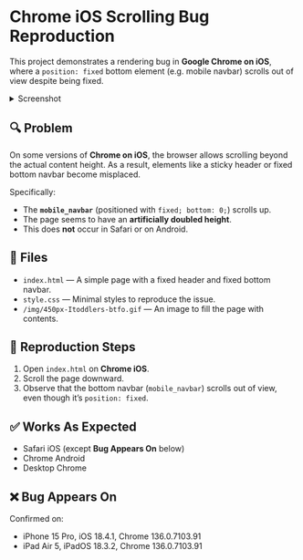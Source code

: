 # Chrome iOS Scrolling Bug Reproduction

This project demonstrates a rendering bug in **Google Chrome on iOS**, where a `position: fixed` bottom element (e.g. mobile navbar) scrolls out of view despite being fixed.

<details>
    <summary>Screenshot</summary>
  
  ![image](https://github.com/user-attachments/assets/64e84a1a-025e-4021-b3bd-2af9ea15636d)   
</details>

## 🔍 Problem

On some versions of **Chrome on iOS**, the browser allows scrolling beyond the actual content height. As a result, elements like a sticky header or fixed bottom navbar become misplaced.

Specifically:
- The **`mobile_navbar`** (positioned with `fixed; bottom: 0;`) scrolls up.
- The page seems to have an **artificially doubled height**.
- This does **not** occur in Safari or on Android.

## 📂 Files

- `index.html` — A simple page with a fixed header and fixed bottom navbar.
- `style.css` — Minimal styles to reproduce the issue.
- `/img/450px-Itoddlers-btfo.gif` — An image to fill the page with contents.

## 🧪 Reproduction Steps

1. Open `index.html` on **Chrome iOS**.
2. Scroll the page downward.
3. Observe that the bottom navbar (`mobile_navbar`) scrolls out of view, even though it’s `position: fixed`.

## ✅ Works As Expected

- Safari iOS (except **Bug Appears On** below)
- Chrome Android
- Desktop Chrome

## ❌ Bug Appears On

Confirmed on:
- iPhone 15 Pro, iOS 18.4.1, Chrome 136.0.7103.91
- iPad Air 5, iPadOS 18.3.2, Chrome 136.0.7103.91
